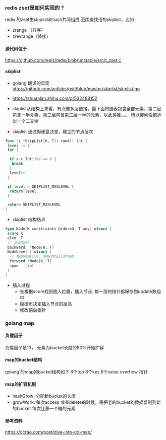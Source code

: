 ### redis zset是如何实现的？

redis 的zset由skiplist和hash共同组成
范围查找用的skiplist，比如

* zrange （升序）
* zrevrange（降序）

#### 源代码位于

<https://github.com/redis/redis/blob/unstable/src/t_zset.c>

#### skiplist

* golang 翻译的实现
<https://github.com/antlabs/gstl/blob/master/skiplist/skiplist.go>

* <https://zhuanlan.zhihu.com/p/532488152>

* skiplist从结构上来看，有点像多层链接。最下面的链表包含全部元素，第二层包含一半元素，第三层包含第二层一半的元素，以此类推。。。 所以搜索性能近似一个二叉树

* skiplist 通过抛硬盘决定，建立的节点层次

```go
func (s *SkipList[K, T]) rand() int {
 level := 1
 for {

  if s.r.Int()%2 == 0 {
   break
  }
  level++
 }

 if level < SKIPLIST_MAXLEVEL {
  return level
 }

 return SKIPLIST_MAXLEVEL
}
```

* skiplist 结构结点

```go
type Node[K constraints.Ordered, T any] struct {
 score K
 elem  T
 // 后退指针
 backward  *Node[K, T]
 NodeLevel []struct {
  // 指向前进节点, 是指向tail的方向
  forward *Node[K, T]
  span    int
 }
}
```

* 插入过程
  * 先根据score找到插入位置，插入节点. 每一层的指针都保存到update数组中
  * 抛硬币决定插入节点的层高
  * 修改前后指针

### golang map

#### 负载因子

负载因子是13， 元素为bucket长度的80%开始扩容

#### map的bucket结构

golang 的map的bucket结构如下
8个top
8个key
8个value
overflow 指针

#### map的扩容机制

* hashGrow: 分配新bucket的长度
* growWork: 每次access 或者delete的时候，需把老的bucket的数据复制到新的bucket
每次迁移一个桶的元素

#### 参考资料
<https://qcrao.com/post/dive-into-go-map/>
